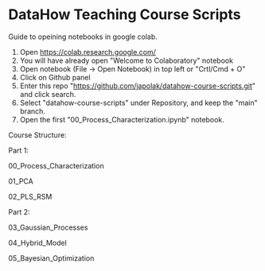 
# DataHow Teaching Course Scripts

Guide to opeining notebooks in google colab.

1. Open https://colab.research.google.com/
2. You will have already open "Welcome to Colaboratory" notebook
3. Open notebook (File -> Open Notebook) in top left or "Crtl/Cmd + O"
4. Click on Github panel
5. Enter this repo "https://github.com/japolak/datahow-course-scripts.git" and click search.
6. Select "datahow-course-scripts" under Repository, and keep the "main" branch.
7. Open the first "00_Process_Characterization.ipynb" notebook.


Course Structure:

Part 1:

00_Process_Characterization

01_PCA

02_PLS_RSM

Part 2:

03_Gaussian_Processes

04_Hybrid_Model

05_Bayesian_Optimization